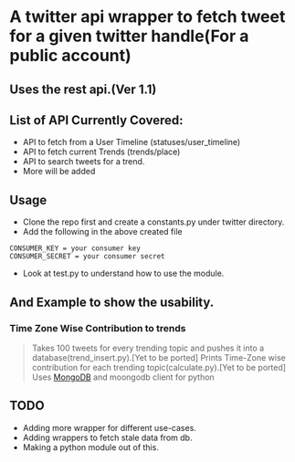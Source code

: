 # A twitter api wrapper to fetch tweet for a given twitter handle(For a public account)

## Uses the rest api.(Ver 1.1)

## List of API Currently Covered:

* API to fetch from a User Timeline (statuses/user_timeline)
* API to fetch current Trends (trends/place)
* API to search tweets for a trend.
* More will be added

## Usage

* Clone the repo first and create a constants.py under twitter directory.
* Add the following in the above created file
```
CONSUMER_KEY = your consumer key
CONSUMER_SECRET = your consumer secret
```
* Look at test.py to understand how to use the module.


## And Example to show the usability.

### Time Zone Wise Contribution to trends

> Takes 100 tweets for every trending topic and pushes it into a database(trend_insert.py).[Yet to be ported]
> Prints Time-Zone wise contribution for each trending topic(calculate.py).[Yet to be ported]
> Uses [MongoDB](http://www.mongodb.org/ "MongoDB") and moongodb client for python

## TODO
* Adding more wrapper for different use-cases.
* Adding wrappers to fetch stale data from db.
* Making a python module out of this.

